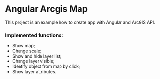 # Angular Arcgis Map

This project is an example how to create app with Angular and ArcGIS API.

### Implemented functions:
* Show map;
* Change scale;
* Show and hide layer list;
* Change layer visible;
* Identify object from map by click;
* Show layer attributes.
